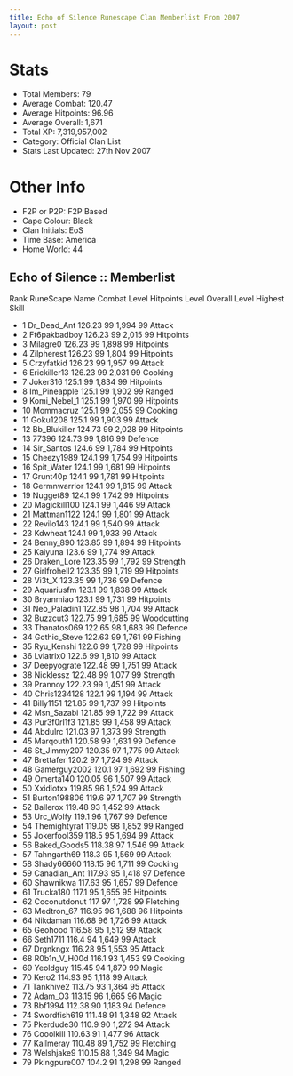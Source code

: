 ```yaml
---
title: Echo of Silence Runescape Clan Memberlist From 2007
layout: post
---
```


# Stats
- Total Members: 79
- Average Combat: 120.47
- Average Hitpoints: 96.96
- Average Overall: 1,671
- Total XP: 7,319,957,002
- Category: Official Clan List
- Stats Last Updated: 27th Nov 2007

# Other Info
- F2P or P2P: F2P Based
- Cape Colour: Black
- Clan Initials: EoS
- Time Base: America
- Home World: 44

## Echo of Silence :: Memberlist

Rank 	RuneScape Name 	Combat Level 	Hitpoints Level 	Overall Level 	Highest Skill
- 1 	Dr_Dead_Ant 	126.23 	99 	1,994 	99 Attack	
- 2 	Ft6pakbadboy 	126.23 	99 	2,015 	99 Hitpoints	
- 3 	Milagre0 	126.23 	99 	1,898 	99 Hitpoints	
- 4 	Zilpherest 	126.23 	99 	1,804 	99 Hitpoints	
- 5 	Crzyfatkid 	126.23 	99 	1,957 	99 Attack	
- 6 	Erickiller13 	126.23 	99 	2,031 	99 Cooking	
- 7 	Joker316 	125.1 	99 	1,834 	99 Hitpoints	
- 8 	Im_Pineapple 	125.1 	99 	1,902 	99 Ranged	
- 9 	Komi_Nebel_1 	125.1 	99 	1,970 	99 Hitpoints	
- 10 	Mommacruz 	125.1 	99 	2,055 	99 Cooking	
- 11 	Goku1208 	125.1 	99 	1,903 	99 Attack	
- 12 	Bb_Blukiller 	124.73 	99 	2,028 	99 Hitpoints	
- 13 	77396 	124.73 	99 	1,816 	99 Defence	
- 14 	Sir_Santos 	124.6 	99 	1,784 	99 Hitpoints	
- 15 	Cheezy1989 	124.1 	99 	1,754 	99 Hitpoints	
- 16 	Spit_Water 	124.1 	99 	1,681 	99 Hitpoints	
- 17 	Grunt40p 	124.1 	99 	1,781 	99 Hitpoints	
- 18 	Germnwarrior 	124.1 	99 	1,815 	99 Attack	
- 19 	Nugget89 	124.1 	99 	1,742 	99 Hitpoints	
- 20 	Magickill100 	124.1 	99 	1,446 	99 Attack	
- 21 	Mattman1122 	124.1 	99 	1,801 	99 Attack	
- 22 	Revilo143 	124.1 	99 	1,540 	99 Attack	
- 23 	Kdwheat 	124.1 	99 	1,933 	99 Attack	
- 24 	Benny_890 	123.85 	99 	1,894 	99 Hitpoints	
- 25 	Kaiyuna 	123.6 	99 	1,774 	99 Attack	
- 26 	Draken_Lore 	123.35 	99 	1,792 	99 Strength	
- 27 	Girlfrohell2 	123.35 	99 	1,719 	99 Hitpoints	
- 28 	Vi3t_X 	123.35 	99 	1,736 	99 Defence	
- 29 	Aquariusfm 	123.1 	99 	1,838 	99 Attack	
- 30 	Bryanmiao 	123.1 	99 	1,731 	99 Hitpoints	
- 31 	Neo_Paladin1 	122.85 	98 	1,704 	99 Attack	
- 32 	Buzzcut3 	122.75 	99 	1,685 	99 Woodcutting	
- 33 	Thanatos069 	122.65 	98 	1,683 	99 Defence	
- 34 	Gothic_Steve 	122.63 	99 	1,761 	99 Fishing	
- 35 	Ryu_Kenshi 	122.6 	99 	1,728 	99 Hitpoints	
- 36 	Lvlatrix0 	122.6 	99 	1,810 	99 Attack	
- 37 	Deepyograte 	122.48 	99 	1,751 	99 Attack	
- 38 	Nicklessz 	122.48 	99 	1,077 	99 Strength	
- 39 	Prannoy 	122.23 	99 	1,451 	99 Attack	
- 40 	Chris1234128 	122.1 	99 	1,194 	99 Attack	
- 41 	Billy1151 	121.85 	99 	1,737 	99 Hitpoints	
- 42 	Msn_Sazabi 	121.85 	99 	1,722 	99 Attack	
- 43 	Pur3f0rl1f3 	121.85 	99 	1,458 	99 Attack	
- 44 	Abdulrc 	121.03 	97 	1,373 	99 Strength	
- 45 	Marqouth1 	120.58 	99 	1,631 	99 Defence	
- 46 	St_Jimmy207 	120.35 	97 	1,775 	99 Attack	
- 47 	Brettafer 	120.2 	97 	1,724 	99 Attack	
- 48 	Gamerguy2002 	120.1 	97 	1,692 	99 Fishing	
- 49 	Omerta140 	120.05 	96 	1,507 	99 Attack	
- 50 	Xxidiotxx 	119.85 	96 	1,524 	99 Attack	
- 51 	Burton198806 	119.6 	97 	1,707 	99 Strength	
- 52 	Ballerox 	119.48 	93 	1,452 	99 Attack	
- 53 	Urc_Wolfy 	119.1 	96 	1,767 	99 Defence	
- 54 	Themightyrat 	119.05 	98 	1,852 	99 Ranged	
- 55 	Jokerfool359 	118.5 	95 	1,694 	99 Attack	
- 56 	Baked_Goods5 	118.38 	97 	1,546 	99 Attack	
- 57 	Tahngarth69 	118.3 	95 	1,569 	99 Attack	
- 58 	Shady66660 	118.15 	96 	1,711 	99 Cooking	
- 59 	Canadian_Ant 	117.93 	95 	1,418 	97 Defence	
- 60 	Shawnikwa 	117.63 	95 	1,657 	99 Defence	
- 61 	Trucka180 	117.1 	95 	1,655 	95 Hitpoints	
- 62 	Coconutdonut 	117 	97 	1,728 	99 Fletching	
- 63 	Medtron_67 	116.95 	96 	1,688 	96 Hitpoints	
- 64 	Nikdaman 	116.68 	96 	1,726 	99 Attack	
- 65 	Geohood 	116.58 	95 	1,512 	99 Attack	
- 66 	Seth1711 	116.4 	94 	1,649 	99 Attack	
- 67 	Drgnkngx 	116.28 	95 	1,553 	95 Attack	
- 68 	R0b1n_V_H00d 	116.1 	93 	1,453 	99 Cooking	
- 69 	Yeoldguy 	115.45 	94 	1,879 	99 Magic	
- 70 	Kero2 	114.93 	95 	1,118 	99 Attack	
- 71 	Tankhive2 	113.75 	93 	1,364 	95 Attack	
- 72 	Adam_O3 	113.15 	96 	1,665 	96 Magic	
- 73 	Bbf1994 	112.38 	90 	1,183 	94 Defence	
- 74 	Swordfish619 	111.48 	91 	1,348 	92 Attack	
- 75 	Pkerdude30 	110.9 	90 	1,272 	94 Attack	
- 76 	Cooolkill 	110.63 	91 	1,477 	96 Attack	
- 77 	Kallmeray 	110.48 	89 	1,752 	99 Fletching	
- 78 	Welshjake9 	110.15 	88 	1,349 	94 Magic	
- 79 	Pkingpure007 	104.2 	91 	1,298 	99 Ranged

